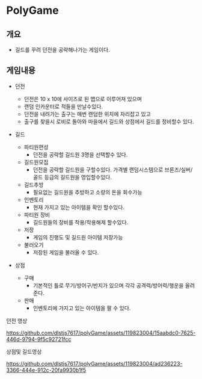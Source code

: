 # PolyGame

## 개요
* 길드를 꾸려 던전을 공략해나가는 게임이다.


## 게임내용
* 던전
  * 던전은 10 x 10에 사이즈로 된 맵으로 이루어져 있으며
  * 랜덤 인카운터로 적들을 만날수있다.
  * 던전을 내려가는 출구는 매번 랜덤한 위치에 자리잡고 있고
  * 출구를 찾을시 로비로 돌아와 마을에서 길드와 상점에서 길드를 정비할수 있다.

* 길드
  * 파티원편성
    * 던전을 공략할 길드원 3명을 선택할수 있다.
  * 길드원모집
    * 던전을 공략할 길드원을 구할수있다. 가격별 랜덤시스템으로 브론즈/실버/골드 등급의 길드원을 영입할수있다.
  * 길드추방
    * 필요없는 길드원을 추방하고 소량의 돈을 회수가능
  * 인벤토리
    * 현재 가지고 있는 아이템을 확인 할수있다.
  * 파티원 장비
    * 길드원들의 장비를 착용/착용해제 할수있다.
  * 저장
    * 게임의 진행도 및 길드원 아이템 저장가능
  * 불러오기
    * 저장된 게임을 불러올 수 있다.
  
* 상점
  * 구매
    * 기본적인 틀로 무기/방어구/반지가 있으며 각각 공격력/방어력/행운을 올려준다.
  * 판매
    * 인벤토리에 가지고 있는 아이템을 팔 수 있다.


던전 영상




https://github.com/dlstjs7617/polyGame/assets/119823004/15aabdc0-7625-446d-9794-9f5c92721fcc





상점및 길드영상


https://github.com/dlstjs7617/polyGame/assets/119823004/ad236223-3366-444e-912c-20fa9930b1f5



    
